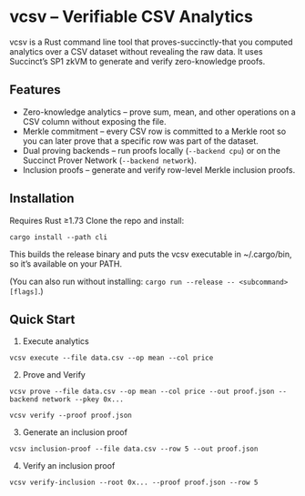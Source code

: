 # vcsv – Verifiable CSV Analytics

vcsv is a Rust command line tool that proves-succinctly-that you computed analytics over a CSV dataset without revealing the raw data.
It uses Succinct’s SP1 zkVM to generate and verify zero-knowledge proofs.

## Features

- Zero-knowledge analytics – prove sum, mean, and other operations on a CSV column without exposing the file.
- Merkle commitment – every CSV row is committed to a Merkle root so you can later prove that a specific row was part of the dataset.
- Dual proving backends – run proofs locally (`--backend cpu`) or on the Succinct Prover Network (`--backend network`).
- Inclusion proofs – generate and verify row-level Merkle inclusion proofs.

## Installation

Requires Rust ≥1.73
Clone the repo and install:

```
cargo install --path cli
```

This builds the release binary and puts the vcsv executable in ~/.cargo/bin, so it’s available on your PATH.

(You can also run without installing: `cargo run --release -- <subcommand> [flags]`.)

## Quick Start

1. Execute analytics

```
vcsv execute --file data.csv --op mean --col price
```

2. Prove and Verify

```
vcsv prove --file data.csv --op mean --col price --out proof.json --backend network --pkey 0x...
```

```
vcsv verify --proof proof.json
```

3. Generate an inclusion proof

```
vcsv inclusion-proof --file data.csv --row 5 --out proof.json
```

4. Verify an inclusion proof

```
vcsv verify-inclusion --root 0x... --proof proof.json --row 5
```